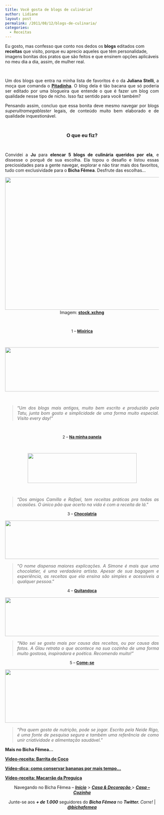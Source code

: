 ```yaml
---
title: Você gosta de blogs de culinária?
author: Lidiane
layout: post
permalink: /2011/08/12/blogs-de-culinaria/
categories:
  - Receitas
---
```

Eu gosto, mas confesso que conto nos dedos os **blogs** editados com **receitas** que visito, porque eu aprecio aqueles que têm personalidade, imagens bonitas dos pratos que são feitos e que ensinem opções aplicáveis no meu dia a dia, assim, de mulher real.

&nbsp;

<p align="justify">
  Um dos blogs que entra na minha lista de favoritos é o da <strong>Juliana Stelli</strong>, a moça que comanda o <strong><a href="http://www.pitadinha.com/" target="_blank" rel="noopener noreferrer">Pitadinha</a></strong>. O blog dela é tão bacana que só poderia ser editado por uma blogueira que entende o que é fazer um blog com qualidade nesse tipo de nicho. Isso faz sentido para você também?
</p>

<!--more-->

<p align="justify">
  Pensando assim, concluo que essa bonita deve mesmo navegar por blogs <em>superultramegablaster</em> legais, de conteúdo muito bem elaborado e de qualidade inquestionável.
</p>

&nbsp;

<p align="center">
  <strong><span style="font-size: medium;">O que eu fiz?</span></strong>
</p>

&nbsp;

<p align="justify">
  Convidei a <strong>Ju</strong> para <strong>elencar 5 blogs de culinária queridos por ela</strong>, e dissesse o porquê de sua escolha. Ela topou o desafio e listou essas preciosidades para a gente navegar, explorar e não tirar mais dos favoritos, tudo com exclusividade para o <strong>Bicha Fêmea</strong>. Desfrute das escolhas…
</p>

<p align="center">
  <a href="https://www.trololodemulher.com.br/2011/08/pimenta.jpg"><img class="alignnone size-full wp-image-6733" title="green peper isolated on white" src="https://www.trololodemulher.com.br/2011/08/pimenta.jpg" alt="" width="600" height="435" /><br /> </a>Imagem:<strong> </strong><a href="http://www.sxc.hu/" target="_blank" rel="noopener noreferrer"><strong>stock.xchng</strong></a>
</p>

&nbsp;

<p align="center">
  <span style="font-size: small;">1 – <strong><a href="http://mixirica.uol.com.br/" target="_blank" rel="noopener noreferrer">Mixirica</a></strong></span>
</p>

&nbsp;

<p align="center">
  <a href="https://www.trololodemulher.com.br/2011/08/Mixirica.png"><img class="alignnone size-full wp-image-6731" title="Mixirica" src="https://www.trololodemulher.com.br/2011/08/Mixirica.png" alt="" width="600" height="145" /></a>
</p>

&nbsp;

> <p align="justify">
>   “U<em>m dos blogs mais antigos, muito bem escrito e produzido pela Tatu, junta bom gosto e simplicidade de uma forma muito especial. Visito every day!”</em>
> </p>

&nbsp;

<p align="center">
  <span style="font-size: small;">2 – <strong><a href="http://www.naminhapanela.com/" target="_blank" rel="noopener noreferrer">Na minha panela</a></strong></span>
</p>

&nbsp;

<p align="center">
  <a href="https://www.trololodemulher.com.br/2011/08/Na-minha-panela.png"><img class="alignnone size-full wp-image-6732" title="Na minha panela" src="https://www.trololodemulher.com.br/2011/08/Na-minha-panela.png" alt="" width="357" height="98" /></a>
</p>

&nbsp;

> <p align="justify">
>   “<em>Dos amigos Camilla e Rafael, tem receitas práticas pra todas as ocasiões. O único pão que acerto na vida é com a receita de lá</em>.”
> </p>

<p align="center">
  <span style="font-size: small;">3 – <strong><a href="http://www.chocolatria.com/" target="_blank" rel="noopener noreferrer">Chocolatria</a></strong></span>
</p>

<p align="center">
  <strong><a href="https://www.trololodemulher.com.br/2011/08/Chocolatria.png"><img class="alignnone size-full wp-image-6729" title="Chocolatria" src="https://www.trololodemulher.com.br/2011/08/Chocolatria.png" alt="" width="600" height="126" /></a></strong>
</p>

> <p align="justify">
>   “<em>O nome dispensa maiores explicações. A Simone é mais que uma chocolatier, é uma verdadeira artista. Apesar de sua bagagem e experiência, as receitas que ela ensina são simples e acessíveis a qualquer pessoa</em>.”
> </p>

<p align="center">
  <span style="font-size: small;">4 – <strong><a href="http://www.quitandoca.com/" target="_blank" rel="noopener noreferrer">Quitandoca</a></strong></span>
</p>

<p align="center">
  <strong><a href="https://www.trololodemulher.com.br/2011/08/Quitandoca.png"><img class="alignnone size-full wp-image-6736" title="Quitandoca" src="https://www.trololodemulher.com.br/2011/08/Quitandoca.png" alt="" width="600" height="127" /></a></strong>
</p>

> <p align="justify">
>   “<em>Não sei se gosto mais por causa das receitas, ou por causa das fotos. A Glau retrata o que acontece na sua cozinha de uma forma muito gostosa, inspiradora e poética. Recomendo muito!”</em>
> </p>

<p align="center">
  <span style="font-size: small;">5 – <strong><a href="http://come-se.blogspot.com/" target="_blank" rel="noopener noreferrer">Come-se</a></strong></span>
</p>

<p align="center">
  <strong><a href="https://www.trololodemulher.com.br/2011/08/Come-se.png"><img class="alignnone size-full wp-image-6730" title="Come-se" src="https://www.trololodemulher.com.br/2011/08/Come-se.png" alt="" width="600" height="175" /></a></strong>
</p>

> <p align="justify">
>   “<em>Pra quem gosta de nutrição, pode se jogar. Escrito pela Neide Rigo, é uma fonte de pesquisa segura e também uma referência de como unir criatividade e alimentação saudável.”</em>
> </p>

<p align="justify">
  <strong>Mais no Bicha Fêmea…</strong>
</p>

<p align="justify">
  <strong><a href="http://www.trololodemulher.com.br/2010/12/01/video-receita-barrita-de-coco/">Video-receita: Barrita de Coco</a></strong>
</p>

<p align="justify">
  <strong><a href="http://www.trololodemulher.com.br/2010/09/24/video-dica-conservar-bananas/">Vídeo-dica: como conservar bananas por mais tempo…</a></strong>
</p>

<p align="justify">
  <strong><a href="http://www.trololodemulher.com.br/2010/09/15/video-receita-macarrao/">Vídeo-receita: Macarrão da Preguiça</a></strong>
</p>

<p align="center">
  Navegando no Bicha Fêmea – <strong><em><a href="http://www.trololodemulher.com.br/">Início</a></em></strong> > <a href="http://www.trololodemulher.com.br/casaedecoracao/"><strong><em>Casa</em></strong><strong><em> & Decoração</em></strong> </a>> <strong><em><a href="http://www.trololodemulher.com.br/category/casa-cozinha/">Casa – Cozinha</a></em></strong>
</p>

<p align="center">
  Junte-se aos <strong><em>+ de 1.000</em></strong> seguidores do <strong><em>Bicha Fêmea</em></strong> no <em><strong>Twitter. </strong>Corre!</em> | <strong><em><a href="http://twitter.com/bichafemea">@bichafemea</a></em></strong>
</p>